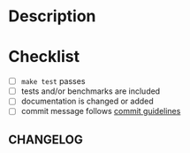 <!--
Thank you for your pull request. Please provide a description above and review
the requirements below.

Bug fixes and new features should include tests and possibly benchmarks.

Contributors guide: ./CONTRIBUTING.md
-->

<!-- _Please make sure to review and check all of these items:_ -->

# Description

<!-- Please provide a description of the change here. -->

<!-- Remove items that do not apply. For completed items, change [ ] to [x]. -->

# Checklist

- [ ] `make test` passes
- [ ] tests and/or benchmarks are included
- [ ] documentation is changed or added
- [ ] commit message follows [commit guidelines](./doc/guides/commit-message.md#commit-message-guidelines)

## CHANGELOG

<!-- Please provide a brief description of changes here. -->
<!-- - [FIX] Fix a dirty bug -->

<!-- _NOTE: these things are not required to open a PR and can be done afterwards / while the PR is open._ -->
